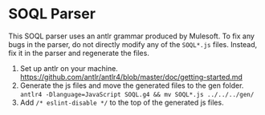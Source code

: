 # SOQL Parser

This SOQL parser uses an antlr grammar produced by Mulesoft. To fix any bugs in the parser, do not directly modify any of the `SOQL*.js` files. Instead, fix it in the parser and regenerate the files. 

1. Set up antlr on your machine. https://github.com/antlr/antlr4/blob/master/doc/getting-started.md
1. Generate the js files and move the generated files to the gen folder. `antlr4 -Dlanguage=JavaScript SOQL.g4 && mv SOQL*.js ../../../gen/`
1. Add `/* eslint-disable */` to the top of the generated js files.
